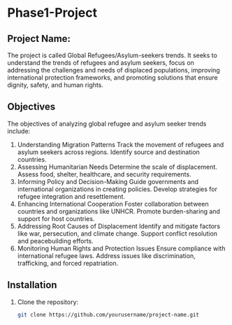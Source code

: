 # Phase1-Project

## Project Name:  
The project is called Global Refugees/Asylum-seekers trends. It seeks to understand the trends of refugees and asylum seekers, focus on addressing the challenges and needs of displaced populations, improving international protection frameworks, and promoting solutions that ensure dignity, safety, and human rights.

## Objectives
The objectives of analyzing global refugee and asylum seeker trends include:

1. Understanding Migration Patterns
Track the movement of refugees and asylum seekers across regions.
Identify source and destination countries.
2. Assessing Humanitarian Needs
Determine the scale of displacement.
Assess food, shelter, healthcare, and security requirements.
3. Informing Policy and Decision-Making
Guide governments and international organizations in creating policies.
Develop strategies for refugee integration and resettlement.
4. Enhancing International Cooperation
Foster collaboration between countries and organizations like UNHCR.
Promote burden-sharing and support for host countries.
5. Addressing Root Causes of Displacement
Identify and mitigate factors like war, persecution, and climate change.
Support conflict resolution and peacebuilding efforts.
6. Monitoring Human Rights and Protection Issues
Ensure compliance with international refugee laws.
Address issues like discrimination, trafficking, and forced repatriation.

## Installation
1. Clone the repository:
   ```sh
   git clone https://github.com/yourusername/project-name.git
   